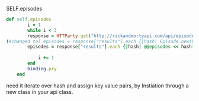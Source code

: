 SELF.episodes 

```ruby
def self.episodes
        i = 1
        while i < 3
        response = HTTParty.get("http://rickandmortyapi.com/api/episode?page=#{i}")
(#changed to) episodes = response["results"].each {|hash| Episode.new(hash)}
        episodes = response["results"].each {|hash| @@episodes << hash["name"]}
            
            i += 1
        end
        binding.pry
    end
```

need it iterate over hash and assign key value pairs, by Instiation through a new class in your api class.